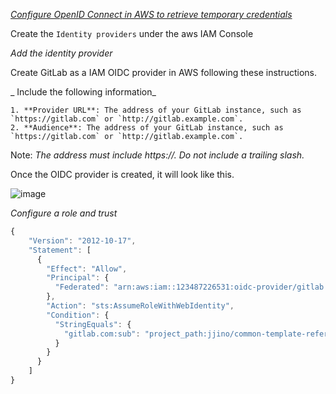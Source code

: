 _[Configure OpenID Connect in AWS to retrieve temporary credentials](https://docs.gitlab.com/ee/ci/cloud_services/aws/)_

Create the  `Identity providers`  under the aws IAM Console

_Add the identity provider_

  Create GitLab as a IAM OIDC provider in AWS following these instructions.

_ Include the following information_

```service
1. **Provider URL**: The address of your GitLab instance, such as `https://gitlab.com` or `http://gitlab.example.com`.
2. **Audience**: The address of your GitLab instance, such as `https://gitlab.com` or `http://gitlab.example.com`.
```
Note: _The address must include https://. Do not include a trailing slash._

Once the OIDC provider is created, it will look like this.

![image](https://user-images.githubusercontent.com/57703276/218640085-c9ca31d5-357c-4a80-9122-559c29a8a17a.png)


_Configure a role and trust_


```js
{
    "Version": "2012-10-17",
    "Statement": [
      {
        "Effect": "Allow",
        "Principal": {
          "Federated": "arn:aws:iam::123487226531:oidc-provider/gitlab.com"
        },
        "Action": "sts:AssumeRoleWithWebIdentity",
        "Condition": {
          "StringEquals": {
            "gitlab.com:sub": "project_path:jjino/common-template-reference:ref_type:branch:ref:main"
          }
        }
      }
    ]
}
```
